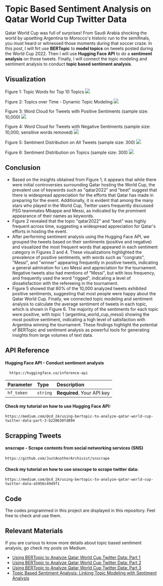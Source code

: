 
# Topic Based Sentiment Analysis on Qatar World Cup Twitter Data

Qatar World Cup was full of surprises! From Saudi Arabia shocking the world by upsetting Argentina to Morocco's historic run to the semifinals, you must heard or witnessed those moments during that soccer craze. In this post, I will firt use **BERTopic** to **model topics** on tweets posted during the World Cup 2022. Then I will use **Hugging Face API** to do a **sentiment analysis** on those tweets. Finally, I will connect the topic modeling and sentiment analysis to conduct **topic based sentiment analysis**. 


## Visualization 
Figure 1: Topic Words for Top 10 Topics 
![](https://raw.githubusercontent.com/beeman-93/BERTopic-Qatar-World-Cup-Twitter-Data/main/result_1.png)

Figure 2: Topics over Time - Dynamic Topic Modeling
![](https://raw.githubusercontent.com/beeman-93/BERTopic-Qatar-World-Cup-Twitter-Data/main/result_2.png)

Figure 3: Word Cloud for Tweets with Positive Sentiments (sample size: 10,000)
![](https://raw.githubusercontent.com/beeman-93/BERTopic-Qatar-World-Cup-Twitter-Data/main/result_3.png)

Figure 4: Word Cloud for Tweets with Negative Sentiments (sample size: 10,000; sensitive words removed)
![](https://raw.githubusercontent.com/beeman-93/BERTopic-Qatar-World-Cup-Twitter-Data/main/result_4.png)

Figure 5: Sentiment Distribution on All Tweets (sample size: 300)
![](https://raw.githubusercontent.com/beeman-93/BERTopic-Qatar-World-Cup-Twitter-Data/main/result_5.png)

Figure 6: Sentiment Distribution on Topics (sample size: 300)
![](https://raw.githubusercontent.com/beeman-93/BERTopic-Qatar-World-Cup-Twitter-Data/main/topic_based_sentiment_distribution.png)

## Conclusion
- Based on the insights obtained from Figure 1, it appears that while there were initial controversies surrounding Qatar hosting the World Cup, the prevalent use of keywords such as "qatar2022" and "best" suggest that there is widespread appreciation for the efforts that Qatar has made in preparing for the event. Additionally, it is evident that among the many stars who played in the World Cup, Twitter users frequently discussed PSG teammates Mbappe and Messi, as indicated by the prominent appearance of their names as keywords.  
- Figure 2 revealed that the topic "qatar2022" and "best" was highly frequent across time, suggesting a widespread appreciation for Qatar's efforts in hosting the event.
- After performing sentiment analysis using the Hugging Face API, we grouped the tweets based on their sentiments (positive and negative) and visualized the most frequent words that appeared in each sentiment category in Figures 3 and 4. These visualizations highlighted the prevalence of positive sentiments, with words such as "congrats", "Messi", and "winner" appearing frequently in positive tweets, indicating a general admiration for Leo Messi and appreciation for the tournament. Negative tweets also had mentions of "Messi", but with less frequency, and frequently used the word "rigged", indicating a level of dissatisfaction with the refereeing in the tournament.
- Figure 5 showed that 60% of the 10,000 analyzed tweets exhibited positive sentiments, suggesting that most people were happy about the Qatar World Cup. Finally, we connected topic modeling and sentiment analysis to calculate the average sentiment of tweets in each topic, which is shown in Figure 6. The majority of the sentiments for each topic were positive, with topic 1 (argentina_world_cup_messi) showing the most positive sentiment, indicating a high level of satisfaction with Argentina winning the tournament. These findings highlight the potential of BERTopic and sentiment analysis as powerful tools for generating insights from large volumes of text data.
## API Reference

#### Hugging Face API - Conduct sentiment analysis

```http
  https://huggingface.co/inference-api
```

| Parameter | Type     | Description                       |
| :-------- | :------- | :-------------------------------- |
| `hf_token`      | `string` | **Required**. Your API key |

#### Check my tutorial on how to use Hugging Face API: 
```http
https://medium.com/@cd_24/using-bertopic-to-analyze-qatar-world-cup-twitter-data-part-3-b220630fd894
```




## Scrapping Tweets

#### snscrape - Scrape contents from social networking services (SNS)

```http
https://github.com/JustAnotherArchivist/snscrape
```

#### Check my tutorial on how to use snscrape to scrape twitter data: 
```http
https://medium.com/@cd_24/using-bertopic-to-analyze-qatar-world-cup-twitter-data-a5956c4949f1
```
## Code
The codes programmed in this project are displayed in this repository. Feel free to check and use them. 

## Relevant Materials
If you are curious to know more details about topic based sentiment analysis, go check my posts on Medium.

- [Using BERTopic to Analyze Qatar World Cup Twitter Data: Part 1](https://medium.com/@cd_24/using-bertopic-to-analyze-qatar-world-cup-twitter-data-a5956c4949f1)
- [Using BERTopic to Analyze Qatar World Cup Twitter Data: Part 2](https://medium.com/@cd_24/using-bertopic-to-analyze-qatar-world-cup-twitter-data-part-2-19406a74584a)
- [Using BERTopic to Analyze Qatar World Cup Twitter Data: Part 3](https://medium.com/@cd_24/using-bertopic-to-analyze-qatar-world-cup-twitter-data-part-3-b220630fd894)
- [Topic Based Sentiment Analysis: Linking Topic Modeling with Sentiment Analysis](https://medium.com/@cd_24/topic-based-sentiment-analysis-linking-topic-modeling-with-sentiment-analysis-ab4d99125365)
